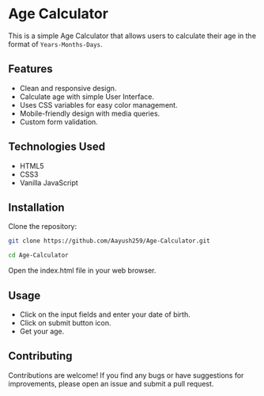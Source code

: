 # Age Calculator
This is a simple Age Calculator that allows users to calculate their age in the format of `Years-Months-Days`.

## Features
- Clean and responsive design.
- Calculate age with simple User Interface.
- Uses CSS variables for easy color management.
- Mobile-friendly design with media queries.
- Custom form validation.

## Technologies Used
- HTML5
- CSS3
- Vanilla JavaScript

## Installation
Clone the repository:

```bash
git clone https://github.com/Aayush259/Age-Calculator.git
```

```bash
cd Age-Calculator
```
Open the index.html file in your web browser.

## Usage
- Click on the input fields and enter your date of birth.
- Click on submit button icon.
- Get your age.

## Contributing
Contributions are welcome! If you find any bugs or have suggestions for improvements, please open an issue and submit a pull request.